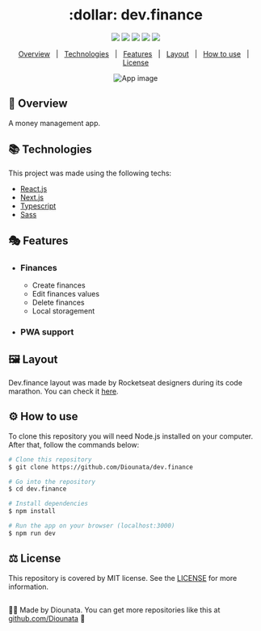 <h1 align='center'> :dollar: dev.finance </h1>

<p align='center'>
<img src='https://img.shields.io/github/repo-size/Diounata/dev.finance?style=for-the-badge' />
<img src='https://img.shields.io/github/languages/count/Diounata/dev.finance?style=for-the-badge' />
<img src='https://img.shields.io/github/forks/Diounata/dev.finance?style=for-the-badge' />
<img src='https://img.shields.io/bitbucket/issues/Diounata/dev.finance?style=for-the-badge' />
<img src='https://img.shields.io/github/license/Diounata/dev.finance?style=for-the-badge' />
</p>

<p align='center'>
<a href='#dart-overview'>Overview</a> &nbsp; | &nbsp; <a href='#books-technologies'>Technologies</a> &nbsp; | &nbsp; <a href='#performing_arts-features'>Features</a> &nbsp; | &nbsp; <a href='#%EF%B8%8F-layout'>Layout</a> &nbsp; | &nbsp; <a href='#gear-how-to-use'>How to use</a> &nbsp; | &nbsp; <a href='#balance_scale-license'>License</a> 
</p>

<p align='center'>
<img src="https://github.com/Diounata/to-do-app/blob/main/.github/app.png" alt="App image" />
</p>
 
## :dart: Overview
<p>
A money management app.
</p>

## :books: Technologies

This project was made using the following techs:

-   [React.js](https://reactjs.org/)
-   [Next.js](https://nextjs.org/)
-   [Typescript](https://www.typescriptlang.org/)
-   [Sass](https://sass-lang.com/)

## :performing_arts: Features

-   ### Finances

    -   Create finances
    -   Edit finances values
    -   Delete finances
    -   Local storagement

-   ### PWA support

## 🖼️ Layout

Dev.finance layout was made by Rocketseat designers during its code marathon. You can check it <a href='https://www.figma.com/file/7Vu9DzUaCZIV4nibzkjgB4/dev.finance%24-Maratona-Discover/duplicate?node-id=0%3A1'>here</a>.

## :gear: How to use

To clone this repository you will need Node.js installed on your computer. After that, follow the commands below:

```bash
# Clone this repository
$ git clone https://github.com/Diounata/dev.finance

# Go into the repository
$ cd dev.finance

# Install dependencies
$ npm install

# Run the app on your browser (localhost:3000)
$ npm run dev
```

## :balance_scale: License

This repository is covered by MIT license. See the <a href='https://github.com/Diounata/to-do-app/blob/main/LICENSE'>LICENSE</a> for more information.

##

:man_technologist: Made by Diounata. You can get more repositories like this at <a href='https://github.com/Diounata'>github.com/Diounata</a> :rocket:
